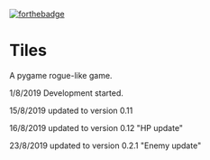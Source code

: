 [![forthebadge](https://forthebadge.com/images/badges/made-with-python.svg)](https://forthebadge.com)

# Tiles
A pygame rogue-like game.

1/8/2019 Development started.

15/8/2019 updated to version 0.11

16/8/2019 updated to version 0.12 "HP update"

23/8/2019 updated to version 0.2.1 "Enemy update"
